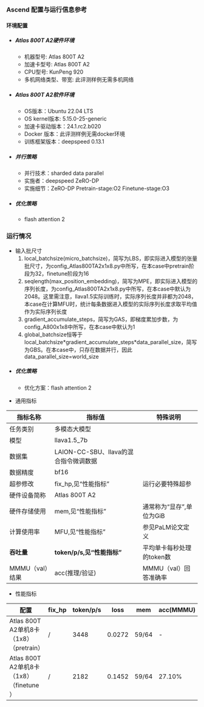 ### Ascend 配置与运行信息参考
#### 环境配置
- ##### Atlas 800T A2硬件环境
    - 机器型号: Atlas 800T A2
    - 加速卡型号: Atlas 800T A2
    - CPU型号: KunPeng 920
    - 多机网络类型、带宽: 此评测样例无需多机网络
    
- ##### Atlas 800T A2软件环境
   - OS版本：Ubuntu 22.04 LTS
   - OS kernel版本: 5.15.0-25-generic     
   - 加速卡驱动版本：24.1.rc2.b020
   - Docker 版本：此评测样例无需docker环境
   - 训练框架版本：deepspeed 0.13.1

- ##### 并行策略

   - 并行技术：sharded data parallel
   - 实施者：deepspeed ZeRO-DP
   - 实施细节：ZeRO-DP Pretrain-stage:O2 Finetune-stage:O3

- ##### 优化策略

   - flash attention 2

### 运行情况

* 输入批尺寸
  1. local_batchsize(micro_batchsize)，简写为LBS，即实际进入模型的张量批尺寸，为config_Atlas800TA2x1x8.py中所写，在本case中pretrain阶段为32，finetune阶段为16
  2. seqlength(max_position_embedding)，简写为MPE，即实际进入模型的序列长度，为config_Atlas800TA2x1x8.py中所写，在本case中默认为2048。这里需注意，llava1.5实际训练时，实际序列长度并非都为2048，本case在计算MFU时，统计每条数据进入模型的实际序列长度求取平均值作为实际序列长度
  3. gradient_accumulate_steps，简写为GAS，即梯度累加步数，为config_A800x1x8中所写，在本case中默认为1
  4. global_batchsize恒等于local_batchsize\*gradient_accumulate_steps\*data_parallel_size，简写为GBS。在本case中，只存在数据并行，因此data_parallel_size=world_size

- ##### 优化策略

   - 优化方案：flash attention 2


* 通用指标

| 指标名称     | 指标值                     | 特殊说明                           |
| ------------ | -------------------------- | ---------------------------------- |
| 任务类别     | 多模态大模型               |                                    |
| 模型         | llava1.5_7b                  |                                    |
| 数据集       | LAION-CC-SBU、llava的混合指令微调数据                | |
| 数据精度     |bf16                        |                                    |
| 超参修改     | fix_hp,见“性能指标”        | 运行必要特殊超参 |
| 硬件设备简称 | Atlas 800T A2    |                                    |
| 硬件存储使用 | mem,见“性能指标”           | 通常称为“显存”,单位为GiB           |
| 计算使用率 | MFU,见“性能指标”           | 参见PaLM论文定义 |
| **吞吐量**   | **token/p/s,见“性能指标”** | 平均单卡每秒处理的token数          |
| MMMU（val）结果           | acc(推理/验证)   | MMMU（val）回答准确率                   |
* 性能指标

| 配置                |  fix_hp           | token/p/s | loss | mem       |acc(MMMU) |MFU       |
| ------------------- | ---------------- | ------ | ------- | --------- | --------- |--------- |
| Atlas 800T A2单机8卡（1x8）（pretrain）  |  /  | 3448 | 0.0272 | 59/64 | - | 15.47% |
| Atlas 800T A2单机8卡（1x8）（finetune）  |  /  | 2182 | 0.1452 | 59/64 | 27.10% | 26.54% |
